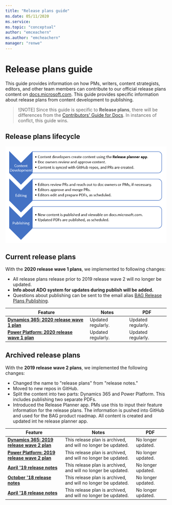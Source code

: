 ```yaml
---
title: "Release plans guide"
ms.date: 05/11/2020
ms.service: 
ms.topic: "conceptual"
author: "emceachern"
ms.author: "emcheachern"
manager: "renwe"
---
```


# Release plans guide

This guide provides information on how PMs, writers, content strategists, editors, and other team members can contribute to our official release plans content on [docs.microsoft.com](https://docs.microsoft.com/business-applications-release-notes/). This guide provides specific information about release plans from content development to publishing. 

> ![NOTE]
> Since this guide is specific to **Release plans**, there will be differences from the [Contributors' Guide for Docs](contributors-guide.md). In instances of conflct, this guide wins.

## Release plans lifecycle

![Release plans lifecycle flow](media/lifecycle-flow.PNG "Release plans lifecycle flow")


## Current release plans

With the **2020 release wave 1 plans**, we implemented to following changes: 
- All release plans release prior to 2019 release wave 2 will no longer be updated.
- **Info about ADO system for updates during publish will be added.**
- Questions about publishing can be sent to the email alias [BAG Release Plans Publishing](mailto:rppub@microsoft.com).

| Feature | Notes | PDF |
| -- | -- | -- |
| **[Dynamics 365: 2020 release wave 1 plan](https://docs.microsoft.com/dynamics365-release-plan/2020wave1/)** | Updated regularly. | Updated regularly. |
| **[Power Platform: 2020 release wave 1 plan](https://docs.microsoft.com/power-platform-release-plan/2020wave1/)** | Updated regularly. | Updated regularly. |

## Archived release plans

With the **2019 release wave 2 plans**, we implemented the following changes:
- Changed the name to "release plans" from "release notes."
- Moved to new repos in GitHub.
- Split the content into two parts: Dynamics 365 and Power Platform. This includes publishing two separate PDFs.  
- Introduced the Release Planner app. PMs use this to input their feature information for the release plans. The information is pushed into GitHub and used for the BAG product roadmap. All content is created and updated int he release planner app.

| Feature | Notes | PDF |
| -- | -- | -- |
| **[Dynamics 365: 2019 release wave 2 plan](https://docs.microsoft.com/dynamics365-release-plan/2019wave2/)** | This release plan is archived, and will no longer be updated. | No longer updated. |
| **[Power Platform: 2019 release wave 2 plan](https://docs.microsoft.com/en-us/power-platform-release-plan/2019wave2/)** | This release plan is archived, and will no longer be updated. | No longer updated.|
| **[April '19 release notes](https://docs.microsoft.com/en-us/business-applications-release-notes/April19/index)** | This release plan is archived, and will no longer be updated. | No longer updated. |
| **[October '18 release notes](https://docs.microsoft.com/en-us/business-applications-release-notes/October18/index)** | This release plan is archived, and will no longer be updated. | No longer updated. |
| **[April '18 release notes](https://docs.microsoft.com/en-us/business-applications-release-notes/April18/index)** | This release plan is archived, and will no longer be updated. | No longer updated. | 

